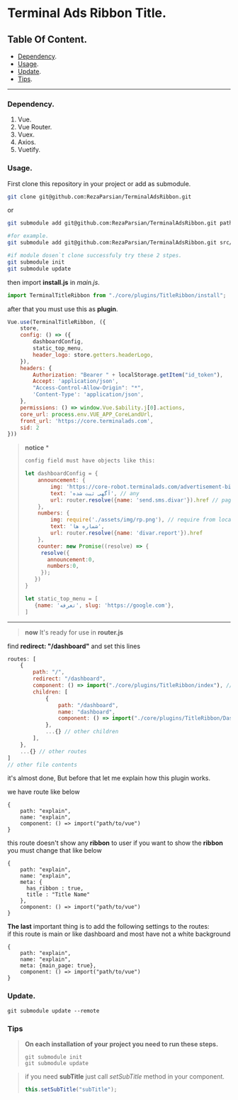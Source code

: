 # Terminal Ads Ribbon Title.

## Table Of Content.

- [Dependency](#Dependency).
- [Usage](#Usage).
- [Update](#Update).
- [Tips](#Tips).

-----

### Dependency.

1. Vue.
2. Vue Router.
3. Vuex.
4. Axios.
5. Vuetify.

### Usage.

First clone this repository in your project or add as submodule.

```bash
git clone git@github.com:RezaParsian/TerminalAdsRibbon.git
```

or

```bash
git submodule add git@github.com:RezaParsian/TerminalAdsRibbon.git path/where/you/want

#for example.
git submodule add git@github.com:RezaParsian/TerminalAdsRibbon.git src/core/plugins/TitleRibbon

#if module dosen`t clone successfuly try these 2 stpes.
git submodule init
git submodule update
```

then import **install.js** in _main.js_.

```javascript
import TerminalTitleRibbon from "./core/plugins/TitleRibbon/install";
```

after that you must use this as **plugin**.

```javascript
Vue.use(TerminalTitleRibbon, ({
    store,
    config: () => ({                                                        // global configs for layout & dashboard
        dashboardConfig,                                                    // dashboard data
        static_top_menu,                                                    // links in top of menu
        header_logo: store.getters.headerLogo,                              // set a getter in config.getters store
    }),
    headers: {
        Authorization: "Bearer " + localStorage.getItem("id_token"),        // send Authorization with Bearer anytime.
        Accept: 'application/json',
        "Access-Control-Allow-Origin": "*",
        'Content-Type': 'application/json',
    },
    permissions: () => window.Vue.$ability.j[0].actions,                    // this plugin need user permission for check user access.
    core_url: process.env.VUE_APP_CoreLandUrl,
    front_url: 'https://core.terminalads.com',
    sid: 2                                                                  // send ID for each project
}))
```

> **notice** *
> ```bash
> config field must have objects like this:
> ```
> ```javascript
> let dashboardConfig = {
>     announcement: {
>         img: 'https://core-robot.terminalads.com/advertisement-billboard-6097659-5013090.png', // url
>         text: 'آگهی ثبت شده', // any
>         url: router.resolve({name: 'send.sms.divar'}).href // page to go
>     },
>     numbers: {
>         img: require('./assets/img/rp.png'), // require from local assets
>         text: 'شماره ها',
>         url: router.resolve({name: 'divar.report'}).href
>     },
>     counter: new Promise((resolve) => {
>      resolve({
>        announcement:0,
>        numbers:0,
>      });
>    })
> }
> 
> let static_top_menu = [
>    {name: 'تعرفه', slug: 'https://google.com'},
> ]

- --

> **now** It's ready for use in **router.js**

find **redirect: "/dashboard"** and set this lines

```javascript
routes: [
    {
        path: "/",
        redirect: "/dashboard",
        component: () => import("./core/plugins/TitleRibbon/index"), // set Layoiut component from TerminalDashboard
        children: [
            {
                path: "/dashboard",
                name: "dashboard",
                component: () => import("./core/plugins/TitleRibbon/Dashboard") // set Dashboard component from TerminalDashboard
            },
            ...{} // other children
        ],
    },
    ...{} // other routes
]
// other file contents
```

it's almost done, But before that let me explain how this plugin works.

we have route like below

```jsonpath
{
    path: "explain",
    name: "explain",
    component: () => import("path/to/vue")
}
```

this route doesn't show any **ribbon** to user if you want to show the **ribbon** you must change that like below

```jsonpath
{
    path: "explain",
    name: "explain",
    meta: {
      has_ribbon : true,
      title : "Title Name"
    },
    component: () => import("path/to/vue")
}
```

**The last** important thing is to add the following settings to the routes:    
if this route is main or like dashboard and most have not a white background

```jsonpath
{
    path: "explain",
    name: "explain",
    meta: {main_page: true},
    component: () => import("path/to/vue")
}
```

### Update.

```git
git submodule update --remote
```

### Tips

> **On each installation of your project you need to run these steps.**
> ```git
> git submodule init
> git submodule update
>```

> if you need **subTitle** just call _setSubTitle_ method in your component.
> ```js
> this.setSubTitle("subTitle");
> ```